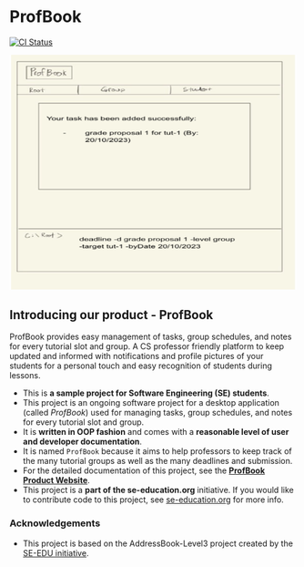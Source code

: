 # ProfBook

[![CI Status](https://github.com/AY2324S1-CS2103T-W15-2/tp/actions/workflows/gradle.yml/badge.svg)](https://github.com/AY2324S1-CS2103T-W15-2/tp/actions)

![Ui](docs/images/Ui.png)

## Introducing our product - ProfBook

ProfBook provides easy management of tasks, group schedules, and notes for every tutorial slot and group. A CS professor friendly platform to keep updated and informed with notifications and profile pictures of your students for a personal touch and easy recognition of students during lessons. 

* This is **a sample project for Software Engineering (SE) students**.
* This project is an ongoing software project for a desktop application (called _ProfBook_) used for managing tasks, group schedules, and notes for every tutorial slot and group.
* It is **written in OOP fashion** and comes with a **reasonable level of user and developer documentation**.
* It is named `ProfBook` because it aims to help professors to keep track of the many tutorial groups as well as the many deadlines and submission.
* For the detailed documentation of this project, see the **[ProfBook Product Website](https://ay2324s1-cs2103t-w15-2.github.io/tp/)**.
* This project is a **part of the se-education.org** initiative. If you would like to contribute code to this project, see [se-education.org](https://se-education.org#https://se-education.org/#contributing) for more info.

### Acknowledgements
* This project is based on the AddressBook-Level3 project created by the [SE-EDU initiative](https://se-education.org).
